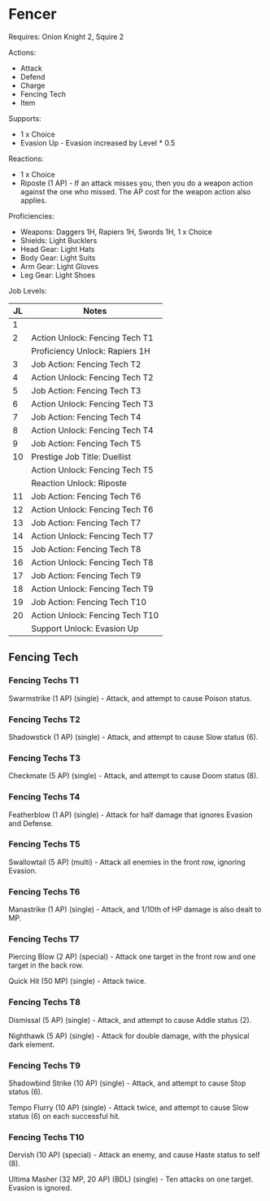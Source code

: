 # Fencer

Requires: Onion Knight 2, Squire 2

Actions:

- Attack
- Defend
- Charge
- Fencing Tech
- Item

Supports:

- 1 x Choice
- Evasion Up - Evasion increased by Level * 0.5

Reactions:

- 1 x Choice
- Riposte (1 AP) - If an attack misses you, then you do a weapon action against the one who missed. The AP cost for the weapon action also applies.

Proficiencies:

- Weapons: Daggers 1H, Rapiers 1H, Swords 1H, 1 x Choice
- Shields: Light Bucklers
- Head Gear: Light Hats
- Body Gear: Light Suits
- Arm Gear: Light Gloves
- Leg Gear: Light Shoes

Job Levels:

| JL | Notes |
| --- | --- |
| 1 | 
| 2 | Action Unlock: Fencing Tech T1
|   | Proficiency Unlock: Rapiers 1H
| 3 | Job Action: Fencing Tech T2
| 4 | Action Unlock: Fencing Tech T2
| 5 | Job Action: Fencing Tech T3
| 6 | Action Unlock: Fencing Tech T3
| 7 | Job Action: Fencing Tech T4
| 8 | Action Unlock: Fencing Tech T4
| 9 | Job Action: Fencing Tech T5
| 10 | Prestige Job Title: Duellist
|    | Action Unlock: Fencing Tech T5
|    | Reaction Unlock: Riposte
| 11 | Job Action: Fencing Tech T6
| 12 | Action Unlock: Fencing Tech T6
| 13 | Job Action: Fencing Tech T7
| 14 | Action Unlock: Fencing Tech T7
| 15 | Job Action: Fencing Tech T8
| 16 | Action Unlock: Fencing Tech T8
| 17 | Job Action: Fencing Tech T9
| 18 | Action Unlock: Fencing Tech T9
| 19 | Job Action: Fencing Tech T10
| 20 | Action Unlock: Fencing Tech T10
|    | Support Unlock: Evasion Up

## Fencing Tech

### Fencing Techs T1

Swarmstrike (1 AP) (single) - Attack, and attempt to cause Poison status.

### Fencing Techs T2

Shadowstick (1 AP) (single) - Attack, and attempt to cause Slow status (6).

### Fencing Techs T3

Checkmate (5 AP) (single) - Attack, and attempt to cause Doom status (8).

### Fencing Techs T4

Featherblow (1 AP) (single) - Attack for half damage that ignores Evasion and Defense.

### Fencing Techs T5

Swallowtail (5 AP) (multi) - Attack all enemies in the front row, ignoring Evasion.

### Fencing Techs T6

Manastrike (1 AP) (single) - Attack, and 1/10th of HP damage is also dealt to MP.

### Fencing Techs T7

Piercing Blow (2 AP) (special) - Attack one target in the front row and one target in the back row.

Quick Hit (50 MP) (single) - Attack twice.

### Fencing Techs T8

Dismissal (5 AP) (single) - Attack, and attempt to cause Addle status (2).

Nighthawk (5 AP) (single) - Attack for double damage, with the physical dark element.

### Fencing Techs T9

Shadowbind Strike (10 AP) (single) - Attack, and attempt to cause Stop status (6).

Tempo Flurry (10 AP) (single) - Attack twice, and attempt to cause Slow status (6) on each successful hit.

### Fencing Techs T10

Dervish (10 AP) (special) - Attack an enemy, and cause Haste status to self (8).

Ultima Masher (32 MP, 20 AP) (BDL) (single) - Ten attacks on one target. Evasion is ignored.
